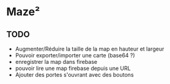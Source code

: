 # Maze²



## TODO
- Augmenter/Réduire la taille de la map en hauteur et largeur
- Pouvoir exporter/importer une carte (base64 ?)
- enregistrer la map dans firebase
- pouvoir lire une map firebase depuis une URL
- Ajouter des portes s'ouvrant avec des boutons